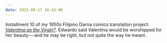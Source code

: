 ```yaml
---
date: 2023-09-17 16:42:00
---
```


Installment 10 of my 1950s Filipino Darna comics translation project: [_Valentina as the Virgin?_](https://multoghost.wordpress.com/2023/09/17/1950s-darna-valentina-as-the-virgin/). Edwardo said Valentina would be worshipped for her beauty---and he may be right, but not quite the way he meant.
